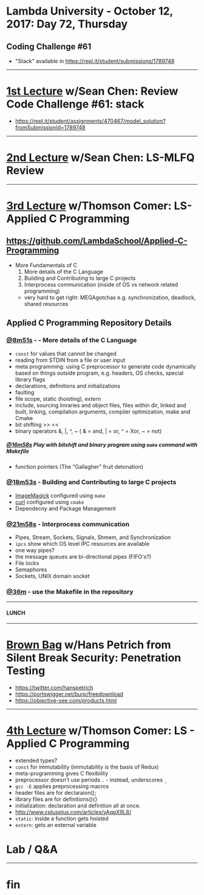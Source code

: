 # Lambda University - October 12, 2017: Day 72, Thursday
## Coding Challenge #61
- "Stack" available in https://repl.it/student/submissions/1789748
***
# [1st Lecture](VIDEO_RECORDED_NOT_POSTED) w/Sean Chen: Review Code Challenge #61: stack
- https://repl.it/student/assignments/470467/model_solution?fromSubmissionId=1789748

***
# [2nd Lecture](NO_VIDEO_RECORDED) w/Sean Chen: LS-MLFQ Review
***
# [3rd Lecture](https://youtu.be/JCUNwhDEaXY) w/Thomson Comer: LS-Applied C Programming
## https://github.com/LambdaSchool/Applied-C-Programming
- More Fundamentals of C
  1. More details of the C Language
  2. Building and Contributing to large C projects
  3. Interprocess communication (inside of OS vs network related programming)
    - very hard to get right: MEGAgotchas e.g. synchronization, deadlock, shared resources

## Applied C Programming Repository Details
### [@8m51s](https://youtu.be/JCUNwhDEaXY?t=8m51s) -  - More details of the C Language
- `const` for values that cannot be changed
- reading from STDIN from a file or user input
- meta programming: using C preprocessor to generate code dynamically based on things outside program, e.g. headers, OS checks, special library flags
- declarations, definitions and initializations
- faulting
- file scope, static (hoisting), extern
- include, sourcing linraries and object files, files within dir, linked and built, linking, compilation arguments, compiler optimization, make and Cmake
- bit shifting >> <<
- binary operators &, |, ^, ~  ( & = and, | = or, ^ = Xor, ~ = not)
##### [@16m58s](https://youtu.be/JCUNwhDEaXY?t=16m58s) Play with bitshift and binary program using `make` command with Makefile
- function pointers (The "Gallagher" fruit detonation)

### [@18m53s](https://youtu.be/JCUNwhDEaXY?t=18m53s) - Building and Contributing to large C projects
- [ImageMagick](https://github.com/ImageMagick/ImageMagick) configured using `make`
- [curl](https://github.com/curl/curl) configured using `cmake`
- Dependecny and Package Management

### [@21m58s](https://youtu.be/JCUNwhDEaXY?t=21m58s) - Interprocess communication
- Pipes, Stream, Sockets, Signals, Shmem, and Synchronization
- `ipcs` show which OS level IPC resources are available
- one way pipes?
- the message queues are bi-directional pipes (FIFO's?)
- File locks
- Semaphores
- Sockets, UNIX domain socket

### [@36m](https://youtu.be/JCUNwhDEaXY?t=36m) - use the Makefile in the repository

***
#### LUNCH
***
# [Brown Bag](VIDEO_RECORDED_NOT_POSTED) w/Hans Petrich from Silent Break Security: Penetration Testing
- https://twitter.com/hanspetrich
- https://portswigger.net/burp/freedownload
- https://objective-see.com/products.html

***
# [4th Lecture](VIDEO_RECORDED_NOT_POSTED) w/Thomson Comer: LS - Applied C Programming
- extended types?
- `const` for immutability (immutability is the basis of Redux)
- meta-programming gives C flexibility
- preprocessor doesn't use periods `.` - instead, underscores `_`
- `gcc -E` applies preprocessing macros
- header files are for declaraion();
- library files are for definitions(){}
- initialization: declaration and definition all at once.
- http://www.cplusplus.com/articles/yAqpX9L8/
- `static`: inside a function gets hoisted
- `extern`: gets an external variable

# Lab / Q&A
***
# fin
